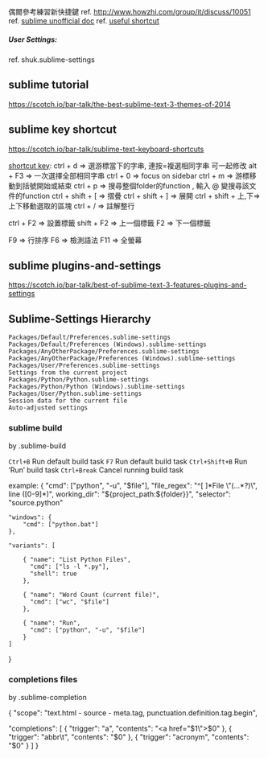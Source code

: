 偶爾參考練習新快捷鍵
ref. http://www.howzhi.com/group/it/discuss/10051
ref. [sublime unofficial doc](http://docs.sublimetext.info/)
ref. [useful shortcut](https://gist.github.com/eteanga/1736542)

##### User Settings:
ref. shuk.sublime-settings

## sublime tutorial
https://scotch.io/bar-talk/the-best-sublime-text-3-themes-of-2014

## sublime key shortcut

https://scotch.io/bar-talk/sublime-text-keyboard-shortcuts

[shortcut key](http://docs.sublimetext.info/en/latest/reference/keyboard_shortcuts_win.html):
  ctrl + d      => 選游標當下的字串, 連按=複選相同字串 可一起修改
  alt + F3      => 一次選擇全部相同字串
  ctrl + 0      => focus on sidebar
  ctrl + m      => 游標移動到括號開始或結束
  ctrl + p       => 搜尋整個folder的function , 輸入 @ 變搜尋該文件的function
  ctrl + shift + [  => 摺疊
  ctrl + shift + ]  => 展開
  ctrl + shift + 上,下=> 上下移動選取的區塊
  ctrl + /      => 註解整行

  ctrl + F2      => 設置標籤
  shift + F2      => 上一個標籤
  F2          => 下一個標籤

  F9          => 行排序
  F6          => 檢測語法
  F11          => 全螢幕

## sublime plugins-and-settings
https://scotch.io/bar-talk/best-of-sublime-text-3-features-plugins-and-settings





## Sublime-Settings Hierarchy
    Packages/Default/Preferences.sublime-settings
    Packages/Default/Preferences (Windows).sublime-settings
    Packages/AnyOtherPackage/Preferences.sublime-settings
    Packages/AnyOtherPackage/Preferences (Windows).sublime-settings
    Packages/User/Preferences.sublime-settings
    Settings from the current project
    Packages/Python/Python.sublime-settings
    Packages/Python/Python (Windows).sublime-settings
    Packages/User/Python.sublime-settings
    Session data for the current file
    Auto-adjusted settings



### sublime build

by .sublime-build

`Ctrl+B`        Run default build task
`F7`            Run default build task
`Ctrl+Shift+B`  Run ‘Run’ build task
`Ctrl+Break`    Cancel running build task



example:
{
    "cmd": ["python", "-u", "$file"],
    "file_regex": "^[ ]*File \"(...*?)\", line ([0-9]*)",
    working_dir": "${project_path:${folder}}",
    "selector": "source.python"

    "windows": {
        "cmd": ["python.bat"]
    },

    "variants": [

        { "name": "List Python Files",
          "cmd": ["ls -l *.py"],
          "shell": true
        },

        { "name": "Word Count (current file)",
          "cmd": ["wc", "$file"]
        },

        { "name": "Run",
          "cmd": ["python", "-u", "$file"]
        }
    ]

}



### completions files
by .sublime-completion

{
   "scope": "text.html - source - meta.tag, punctuation.definition.tag.begin",

   "completions":
   [
      { "trigger": "a", "contents": "<a href=\"$1\">$0</a>" },
      { "trigger": "abbr\t<abbr>", "contents": "<abbr>$0</abbr>" },
      { "trigger": "acronym", "contents": "<acronym>$0</acronym>" }
   ]
}





